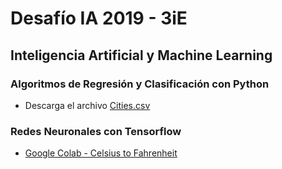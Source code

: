 # Desafío IA 2019 \- 3iE

## Inteligencia Artificial y Machine Learning

### Algoritmos de Regresión y Clasificación con Python
- Descarga el archivo [Cities.csv](https://raw.githubusercontent.com/chihau/desafio_ia2019/master/machine_learning/python/Cities.csv)

### Redes Neuronales con Tensorflow
- [Google Colab - Celsius to Fahrenheit](https://colab.research.google.com/github/tensorflow/examples/blob/master/courses/udacity_intro_to_tensorflow_for_deep_learning/l02c01_celsius_to_fahrenheit.ipynb)

